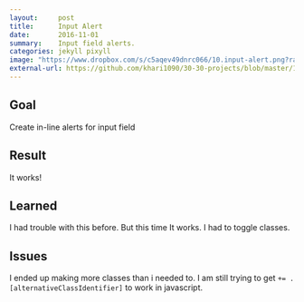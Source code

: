 ```yaml
---
layout:     post
title:      Input Alert
date:       2016-11-01
summary:    Input field alerts.
categories: jekyll pixyll
image: "https://www.dropbox.com/s/c5aqev49dnrc066/10.input-alert.png?raw=1"
external-url: https://github.com/khari1090/30-30-projects/blob/master/10.input-alert.html
---
```


## Goal
Create in-line alerts for input field

## Result
It works!

## Learned
I had trouble with this before. But this time It works. I had to toggle classes.

## Issues
I ended up making more classes than i needed to. I am still trying to get `+= .[alternativeClassIdentifier]` to work in javascript.
